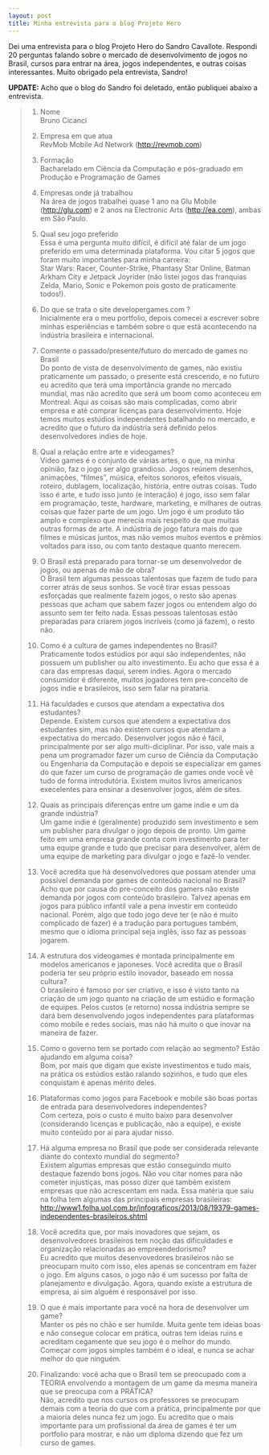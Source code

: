 ```yaml
---
layout: post
title: Minha entrevista para o blog Projeto Hero
---
```


Dei uma entrevista para o blog Projeto Hero do Sandro Cavallote. Respondi 20 perguntas falando sobre o mercado de desenvolvimento de jogos no Brasil, cursos para entrar na área, jogos independentes, e outras coisas interessantes. Muito obrigado pela entrevista, Sandro!

**UPDATE:** Acho que o blog do Sandro foi deletado, então publiquei abaixo a entrevista.

> 01. Nome  
>  Bruno Cicanci
>
> 02. Empresa em que atua  
>  RevMob Mobile Ad Network (http://revmob.com)
>
> 03. Formação  
>  Bacharelado em Ciência da Computação e pós-graduado em Produção e Programação de Games
>
> 04. Empresas onde já trabalhou  
>  Na área de jogos trabalhei quase 1 ano na Glu Mobile (http://glu.com) e 2 anos na Electronic Arts (http://ea.com), ambas em São Paulo.
>
> 05. Qual seu jogo preferido  
>  Essa é uma pergunta muito difícil, é difícil até falar de um jogo preferido em uma determinada plataforma. Vou citar 5 jogos que foram muito importantes para minha carreira:  
>  Star Wars: Racer, Counter-Strike, Phantasy Star Online, Batman Arkham City e Jetpack Joyrider (não listei jogos das franquias Zelda, Mario, Sonic e Pokemon pois gosto de praticamente todos!).
>
> 06. Do que se trata o site developergames.com ?  
>  Inicialmente era o meu portfolio, depois comecei a escrever sobre minhas esperiências e também sobre o que está acontecendo na indústria brasileira e internacional.
>
> 07. Comente o passado/presente/futuro do mercado de games no Brasil  
>  Do ponto de vista de desenvolvimento de games, não existiu praticamente um passado, o presente está crescendo, e no futuro eu acredito que terá uma importância grande no mercado mundial, mas não acredito que será um boom como aconteceu em Montreal. Aqui as coisas são mais complicadas, como abrir empresa e até comprar licenças para desenvolvimento. Hoje temos muitos estúdios independentes batalhando no mercado, e acredito que o futuro da indústria será definido pelos desenvolvedores indies de hoje.
>
> 08. Qual a relação entre arte e videogames?  
>  Video games é o conjunto de várias artes, o que, na minha opinião, faz o jogo ser algo grandioso. Jogos reúnem desenhos, animações, “filmes”, música, efeitos sonoros, efeitos visuais, roteiro, dublagem, localização, história, entre outras coisas. Tudo isso é arte, e tudo isso junto (e interação) é jogo, isso sem falar em programação, teste, hardware, marketing, e milhares de outras coisas que fazer parte de um jogo. Um jogo é um produto tão amplo e complexo que merecia mais respeito de que muitas outras formas de arte. A indústria de jogo fatura mais do que filmes e músicas juntos, mas não vemos muitos eventos e prêmios voltados para isso, ou com tanto destaque quanto merecem.
>
> 09. O Brasil está preparado para tornar-se um desenvolvedor de jogos, ou apenas de mão de obra?  
>  O Brasil tem algumas pessoas talentosas que fazem de tudo para correr atrás de seus sonhos. Se você tirar essas pessoas esforçadas que realmente fazem jogos, o resto são apenas pessoas que acham que sabem fazer jogos ou entendem algo do assunto sem ter feito nada. Essas pessoas talentosas estão preparadas para criarem jogos incríveis (como já fazem), o resto não.
>
> 10. Como é a cultura de games independentes no Brasil?  
>  Praticamente todos estúdios por aqui são independentes, não possuem um publisher ou alto investimento. Eu acho que essa é a cara das empresas daqui, serem indies. Agora o mercado consumidor é diferente, muitos jogadores tem pre-conceito de jogos indie e brasileiros, isso sem falar na pirataria.
>
> 11. Há faculdades e cursos que atendam a expectativa dos estudantes?  
>  Depende. Existem cursos que atendem a expectativa dos estudantes sim, mas não existem cursos que atendam a expectativa do mercado. Desenvolver jogos não é fácil, principalmente por ser algo multi-diciplinar. Por isso, vale mais a pena um programador fazer um curso de Ciência da Computação ou Engenharia da Computação e depois se especializar em games do que fazer um curso de programação de games onde você vê tudo de forma introdutória. Existem muitos livros americanos execelentes para ensinar a desenvolver jogos, além de sites.
>
> 12. Quais as principais diferenças entre um game indie e um da grande indústria?  
>  Um game indie é (geralmente) produzido sem investimento e sem um publisher para divulgar o jogo depois de pronto. Um game feito em uma empresa grande conta com investimento para ter uma equipe grande e tudo que precisar para desenvolver, além de uma equipe de marketing para divulgar o jogo e fazê-lo vender.
>
> 13. Você acredita que há desenvolvedores que possam atender uma possível demanda por games de conteúdo nacional no Brasil?  
>  Acho que por causa do pre-conceito dos gamers não existe demanda por jogos com conteúdo brasileiro. Talvez apenas em jogos para público infantil vale a pena investir em conteúdo nacional. Porém, algo que todo jogo deve ter (e não é muito complicado de fazer) é a tradução para portugues também, mesmo que o idioma principal seja inglês, isso faz as pessoas jogarem.
>
> 14. A estrutura dos videogames é montada principalmente em modelos americanos e japoneses. Você acredita que o Brasil poderia ter seu próprio estilo inovador, baseado em nossa cultura?  
>  O brasileiro é famoso por ser criativo, e isso é visto tanto na criação de um jogo quanto na criação de um estúdio e formação de equipes. Pelos custos (e retorno) nossa indústria sempre se dará bem desenvolvendo jogos independentes para plataformas como mobile e redes sociais, mas não há muito o que inovar na maneira de fazer.
>
> 15. Como o governo tem se portado com relação ao segmento? Estão ajudando em alguma coisa?  
>  Bom, por mais que digam que existe investimentos e tudo mais, na prática os estúdios estão ralando sozinhos, e tudo que eles conquistam é apenas mérito deles.
>
> 16. Plataformas como jogos para Facebook e mobile são boas portas de entrada para desenvolvedores independentes?  
>  Com certeza, pois o custo é muito baixo para desenvolver (considerando licenças e publicação, não a equipe), e existe muito conteúdo por ai para ajudar nisso.
>
> 17. Há alguma empresa no Brasil que pode ser considerada relevante diante do contexto mundial do segmento?  
>  Existem algumas empresas que estão conseguindo muito destaque fazendo bons jogos. Não vou citar nomes para não cometer injustiças, mas posso dizer que também existem empresas que não acrescentam em nada. Essa matéria que saiu na folha tem algumas das principais empresas brasileiras: http://www1.folha.uol.com.br/infograficos/2013/08/19379-games-independentes-brasileiros.shtml
>
> 18. Você acredita que, por mais inovadores que sejam, os desenvolvedores brasileiros tem noção das dificuldades e organização relacionadas ao empreendedorismo?  
>  Eu acredito que muitos desenvovedores brasileiros não se preocupam muito com isso, eles apenas se concentram em fazer o jogo. Em alguns casos, o jogo não é um sucesso por falta de planejamento e divulgação. Agora, quando existe a estrutura de empresa, ai sim alguém é responsável por isso.
>
> 19. O que é mais importante para você na hora de desenvolver um game?  
>  Manter os pés no chão e ser humilde. Muita gente tem ideias boas e não consegue colocar em prática, outras tem ideias ruins e acreditam cegamente que seu jogo é o melhor do mundo. Começar com jogos simples também é o ideal, e nunca se achar melhor do que ninguém.
>
> 20. Finalizando: você acha que o Brasil tem se preocupado com a TEORIA envolvendo a montagem de um game da mesma maneira que se preocupa com a PRÁTICA?  
>  Não, acredito que nos cursos os professores se preocupam demais com a teoria do que com a prática, principalmente por que a maioria deles nunca fez um jogo. Eu acredito que o mais importante para um profissional da área de games é ter um portfolio para mostrar, e não um diploma dizendo que fez um curso de games.
